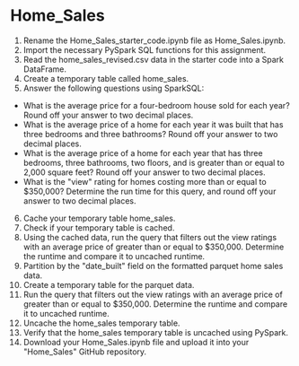 # Home_Sales
1.	Rename the Home_Sales_starter_code.ipynb file as Home_Sales.ipynb.
2.	Import the necessary PySpark SQL functions for this assignment.
3.	Read the home_sales_revised.csv data in the starter code into a Spark DataFrame.
4.	Create a temporary table called home_sales.
5.	Answer the following questions using SparkSQL:
-	What is the average price for a four-bedroom house sold for each year? Round off your answer to two decimal places.
-	What is the average price of a home for each year it was built that has three bedrooms and three bathrooms? Round off your answer to two decimal places.
-	What is the average price of a home for each year that has three bedrooms, three bathrooms, two floors, and is greater than or equal to 2,000 square feet? Round off your answer to two decimal places.
-	What is the "view" rating for homes costing more than or equal to $350,000? Determine the run time for this query, and round off your answer to two decimal places.
6.	Cache your temporary table home_sales.
7.	Check if your temporary table is cached.
8.	Using the cached data, run the query that filters out the view ratings with an average price of greater than or equal to $350,000. Determine the runtime and compare it to uncached runtime.
9.	Partition by the "date_built" field on the formatted parquet home sales data.
10.	Create a temporary table for the parquet data.
11.	Run the query that filters out the view ratings with an average price of greater than or equal to $350,000. Determine the runtime and compare it to uncached runtime.
12.	Uncache the home_sales temporary table.
13.	Verify that the home_sales temporary table is uncached using PySpark.
14.	Download your Home_Sales.ipynb file and upload it into your "Home_Sales" GitHub repository.


